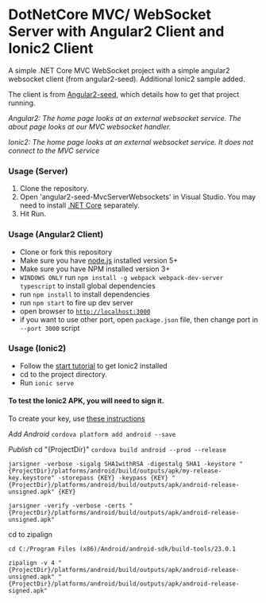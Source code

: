 # DotNetCore MVC/ WebSocket Server with Angular2 Client and Ionic2 Client

A simple .NET Core MVC WebSocket project with a simple angular2 websocket client (from angular2-seed). Additional Ionic2 sample added. 

The client is from [Angular2-seed](https://github.com/angular/angular2-seed), which details how to get that project running. 

*Angular2: The home page looks at an external websocket service. The about page looks at our MVC websocket handler.*

*Ionic2: The home page looks at an external websocket service. It does not connect to the MVC service*

### Usage (Server)

1. Clone the repository.
2. Open 'angular2-seed-MvcServerWebsockets' in Visual Studio. You may need to install [.NET Core](https://www.microsoft.com/net/core#windows) separately.
3. Hit Run.


### Usage (Angular2 Client)
- Clone or fork this repository
- Make sure you have [node.js](https://nodejs.org/) installed version 5+
- Make sure you have NPM installed version 3+
- `WINDOWS ONLY` run `npm install -g webpack webpack-dev-server typescript` to install global dependencies
- run `npm install` to install dependencies
- run `npm start` to fire up dev server
- open browser to [`http://localhost:3000`](http://localhost:3000)
- if you want to use other port, open `package.json` file, then change port in `--port 3000` script



### Usage (Ionic2)

- Follow the [start tutorial](http://ionicframework.com/docs/v2/intro/installation/) to get Ionic2 installed 
- cd to the project directory.
- Run `ionic serve`


#### To test the Ionic2 APK, you will need to sign it.

To create your key, use [these instructions](http://stackoverflow.com/a/15330139/852806)

*Add Android*
`cordova platform add android --save`

*Publish*
cd "{ProjectDir}"
`cordova build android --prod --release`

`jarsigner -verbose -sigalg SHA1withRSA -digestalg SHA1 -keystore "{ProjectDir}/platforms/android/build/outputs/apk/my-release-key.keystore" -storepass {KEY} -keypass {KEY} "{ProjectDir}/platforms/android/build/outputs/apk/android-release-unsigned.apk" {KEY}`

`jarsigner -verify -verbose -certs "{ProjectDir}/platforms/android/build/outputs/apk/android-release-unsigned.apk"`

cd to zipalign

`cd C:/Program Files (x86)/Android/android-sdk/build-tools/23.0.1`

`zipalign -v 4 "{ProjectDir}/platforms/android/build/outputs/apk/android-release-unsigned.apk" "{ProjectDir}/platforms/android/build/outputs/apk/android-release-signed.apk"`

